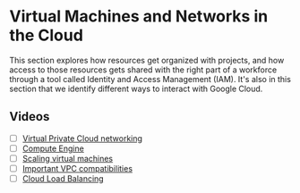 
# Virtual Machines and Networks in the Cloud

This section explores how resources get organized with projects, and how access to those resources gets shared with the right part of a workforce through a tool called Identity and Access Management (IAM). It's also in this section that we identify different ways to interact with Google Cloud.

## Videos

- [ ] [Virtual Private Cloud networking](https://www.youtube.com/watch?v=mM2qQ-p8YU0&t=138s)
- [ ] [Compute Engine](https://www.youtube.com/watch?v=6mPm1Pkg4JY)
- [ ] [Scaling virtual machines](https://www.youtube.com/watch?v=nvzvVriZco8)
- [ ] [Important VPC compatibilities](https://www.youtube.com/watch?v=glseYa6urqo)
- [ ] [Cloud Load Balancing](https://www.youtube.com/watch?v=sJS2I3sYdps&t=145s)
